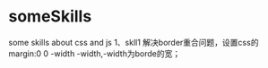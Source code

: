 # someSkills
some skills about css and js
1、skll1
解决border重合问题，设置css的margin:0 0 -width -width,-width为borde的宽；
